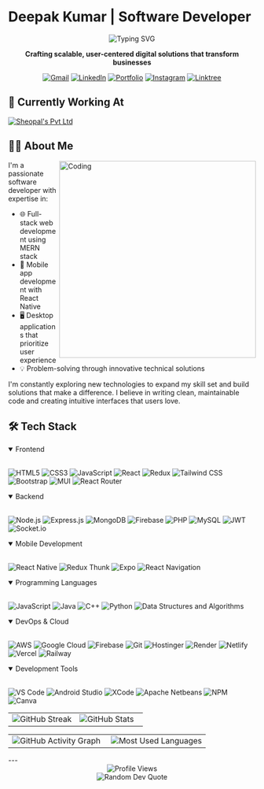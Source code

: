# Deepak Kumar | Software Developer

<div align="center">
  <img src="https://readme-typing-svg.herokuapp.com?font=Fira+Code&weight=500&size=30&pause=1000&color=6C63FF&center=true&vCenter=true&random=false&width=600&lines=Full+Stack+Developer;Mobile+App+Developer;MERN+Stack+Expert;Problem+Solver;Tech+Enthusiast" alt="Typing SVG" />
  
  <p><strong>Crafting scalable, user-centered digital solutions that transform businesses</strong></p>
  
  [![Gmail](https://img.shields.io/badge/Gmail-D14836?style=for-the-badge&logo=gmail&logoColor=white)](mailto:deepakrajput.cu@gmail.com)
  [![LinkedIn](https://img.shields.io/badge/LinkedIn-%230077B5.svg?style=for-the-badge&logo=linkedin&logoColor=white)](https://linkedin.com/in/ideepakrajput)
  [![Portfolio](https://img.shields.io/badge/Portfolio-%23000000.svg?style=for-the-badge&logo=firefox&logoColor=#FF7139)](https://ideepakrajput.tech/)
  [![Instagram](https://img.shields.io/badge/Instagram-%23E4405F.svg?style=for-the-badge&logo=Instagram&logoColor=white)](https://www.instagram.com/i_deepakrajput/)
  [![Linktree](https://img.shields.io/badge/linktree-1de9b6?style=for-the-badge&logo=linktree&logoColor=white)](https://linktr.ee/i_deepakrajput)
</div>

## 💼 Currently Working At

<a href="https://www.sheopals.com/" target="_blank">
  <img src="https://img.shields.io/badge/Sheopal's_Pvt_Ltd-Software_Developer-2ea44f?style=for-the-badge" alt="Sheopal's Pvt Ltd">
</a>

## 👨‍💻 About Me

<img align="right" alt="Coding" width="400" src="https://media2.giphy.com/media/qgQUggAC3Pfv687qPC/giphy.gif?cid=ecf05e47bchqpe4akujlphu1jd2ll22t8x3eo4h0a4vm6jba&rid=giphy.gif&ct=g"/>

I'm a passionate software developer with expertise in:

-   🌐 Full-stack web development using MERN stack
-   📱 Mobile app development with React Native
-   🖥️ Desktop applications that prioritize user experience
-   💡 Problem-solving through innovative technical solutions

I'm constantly exploring new technologies to expand my skill set and build solutions that make a difference. I believe in writing clean, maintainable code and creating intuitive interfaces that users love.

## 🛠️ Tech Stack

<details open>
<summary>Frontend</summary>
<br>

![HTML5](https://img.shields.io/badge/html5-%23E34F26.svg?style=for-the-badge&logo=html5&logoColor=white)
![CSS3](https://img.shields.io/badge/css3-%231572B6.svg?style=for-the-badge&logo=css3&logoColor=white)
![JavaScript](https://img.shields.io/badge/javascript-%23323330.svg?style=for-the-badge&logo=javascript&logoColor=%23F7DF1E)
![React](https://img.shields.io/badge/react-%2320232a.svg?style=for-the-badge&logo=react&logoColor=%2361DAFB)
![Redux](https://img.shields.io/badge/redux-%23593d88.svg?style=for-the-badge&logo=redux&logoColor=white)
![Tailwind CSS](https://img.shields.io/badge/tailwindcss-%2338B2AC.svg?style=for-the-badge&logo=tailwind-css&logoColor=white)
![Bootstrap](https://img.shields.io/badge/bootstrap-%23563D7C.svg?style=for-the-badge&logo=bootstrap&logoColor=white)
![MUI](https://img.shields.io/badge/MUI-%230081CB.svg?style=for-the-badge&logo=mui&logoColor=white)
![React Router](https://img.shields.io/badge/React_Router-CA4245?style=for-the-badge&logo=react-router&logoColor=white)

</details>

<details open>
<summary>Backend</summary>
<br>

![Node.js](https://img.shields.io/badge/node.js-%2343853D.svg?style=for-the-badge&logo=node.js&logoColor=white)
![Express.js](https://img.shields.io/badge/express.js-%23404d59.svg?style=for-the-badge&logo=express&logoColor=white)
![MongoDB](https://img.shields.io/badge/mongodb-%234ea94b.svg?style=for-the-badge&logo=mongodb&logoColor=white)
![Firebase](https://img.shields.io/badge/firebase-a08021?style=for-the-badge&logo=firebase&logoColor=ffcd34)
![PHP](https://img.shields.io/badge/PHP-777BB4?style=for-the-badge&logo=php&logoColor=white)
![MySQL](https://img.shields.io/badge/mysql-%2300f.svg?style=for-the-badge&logo=mysql&logoColor=white)
![JWT](https://img.shields.io/badge/JWT-black?style=for-the-badge&logo=JSON%20web%20tokens)
![Socket.io](https://img.shields.io/badge/Socket.io-black?style=for-the-badge&logo=socket.io&badgeColor=010101)

</details>

<details open>
<summary>Mobile Development</summary>
<br>

![React Native](https://img.shields.io/badge/React_Native-20232A?style=for-the-badge&logo=react&logoColor=61DAFB)
![Redux Thunk](https://img.shields.io/badge/redux--thunk-%23007396.svg?style=for-the-badge&logo=redux&logoColor=white)
![Expo](https://img.shields.io/badge/expo-1C1E24?style=for-the-badge&logo=expo&logoColor=#D04A37)
![React Navigation](https://img.shields.io/badge/React_Navigation-6b52ae?style=for-the-badge&logo=react&logoColor=white)

</details>

<details open>
<summary>Programming Languages</summary>
<br>

![JavaScript](https://img.shields.io/badge/javascript-%23323330.svg?style=for-the-badge&logo=javascript&logoColor=%23F7DF1E)
![Java](https://img.shields.io/badge/Java-ED8B00?style=for-the-badge&logo=openjdk&logoColor=white)
![C++](https://img.shields.io/badge/c++-%2300599C.svg?style=for-the-badge&logo=c%2B%2B&logoColor=white)
![Python](https://img.shields.io/badge/python-3670A0?style=for-the-badge&logo=python&logoColor=ffdd54)
![Data Structures and Algorithms](https://img.shields.io/badge/Data_Structures_and_Algorithms-%230077B5.svg?style=for-the-badge)

</details>

<details open>
<summary>DevOps & Cloud</summary>
<br>

![AWS](https://img.shields.io/badge/AWS-%23FF9900.svg?style=for-the-badge&logo=amazon-aws&logoColor=white)
![Google Cloud](https://img.shields.io/badge/Google%20Cloud-%234285F4.svg?style=for-the-badge&logo=google-cloud&logoColor=white)
![Firebase](https://img.shields.io/badge/firebase-a08021?style=for-the-badge&logo=firebase&logoColor=ffcd34)
![Git](https://img.shields.io/badge/git-%23F05033.svg?style=for-the-badge&logo=git&logoColor=white)
![Hostinger](https://img.shields.io/badge/Hostinger-%231e1e1e.svg?style=for-the-badge&logo=hostinger&logoColor=white)
![Render](https://img.shields.io/badge/Render-%23000000.svg?style=for-the-badge&logo=render&logoColor=white)
![Netlify](https://img.shields.io/badge/netlify-%23000000.svg?style=for-the-badge&logo=netlify&logoColor=#00C7B7)
![Vercel](https://img.shields.io/badge/vercel-%23000000.svg?style=for-the-badge&logo=vercel&logoColor=white)
![Railway](https://img.shields.io/badge/Railway-%232a2f3e.svg?style=for-the-badge&logo=railway&logoColor=white)

</details>

<details open>
<summary>Development Tools</summary>
<br>

![VS Code](https://img.shields.io/badge/Visual_Studio_Code-0078D4?style=for-the-badge&logo=visual%20studio%20code&logoColor=white)
![Android Studio](https://img.shields.io/badge/Android_Studio-3DDC84?style=for-the-badge&logo=android-studio&logoColor=white)
![XCode](https://img.shields.io/badge/Xcode-007ACC?style=for-the-badge&logo=Xcode&logoColor=white)
![Apache Netbeans](https://img.shields.io/badge/apache%20netbeans-1B6AC6?style=for-the-badge&logo=apache%20netbeans%20IDE&logoColor=white)
![NPM](https://img.shields.io/badge/NPM-%23000000.svg?style=for-the-badge&logo=npm&logoColor=white)
![Canva](https://img.shields.io/badge/Canva-%2300C4CC.svg?style=for-the-badge&logo=Canva&logoColor=white)

</details>

<div align="center">
  <table>
    <tr>
      <td width="50%">
        <img src="https://github-readme-streak-stats.herokuapp.com/?user=ideepakrajput&theme=tokyonight&exclude_days=Sun" alt="GitHub Streak" />
      </td>
      <td width="50%">
        <img src="https://github-readme-stats.vercel.app/api?username=ideepakrajput&theme=tokyonight&hide_border=false&include_all_commits=true&count_private=true" alt="GitHub Stats" />
      </td>
    </tr>
  </table>
  <table>
    <tr>
      <td width="50%">
        <img src="https://github-readme-activity-graph.vercel.app/graph?username=ideepakrajput&theme=tokyonight" alt="GitHub Activity Graph" />
      </td>
      <td width="50%">
        <img src="https://github-readme-stats.vercel.app/api/top-langs/?username=ideepakrajput&theme=tokyonight&hide_border=false&layout=compact&langs_count=10" alt="Most Used Languages" />
      </td>
    </tr>
  </table>
</div>
---

<div align="center">
  <img src="https://komarev.com/ghpvc/?username=ideepakrajput&color=blueviolet&style=for-the-badge" alt="Profile Views" />
</div>

<div align="center">
  <img src="https://quotes-github-readme.vercel.app/api?type=horizontal&theme=tokyonight" alt="Random Dev Quote" />
</div>
